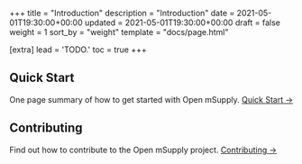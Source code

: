 +++
title = "Introduction"
description = "Introduction"
date = 2021-05-01T19:30:00+00:00
updated = 2021-05-01T19:30:00+00:00
draft = false
weight = 1
sort_by = "weight"
template = "docs/page.html"

[extra]
lead = 'TODO.'
toc = true
+++

## Quick Start

One page summary of how to get started with Open mSupply. [Quick Start →](quick-start/)

## Contributing

Find out how to contribute to the Open mSupply project. [Contributing →](how-to-contribute/)
